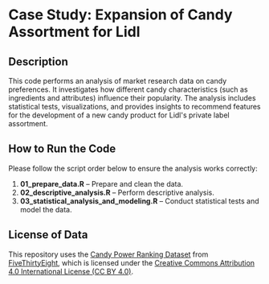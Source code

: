 # **Case Study: Expansion of Candy Assortment for Lidl**

## **Description**

This code performs an analysis of market research data on candy preferences. It investigates how different candy characteristics (such as ingredients and attributes) influence their popularity. The analysis includes statistical tests, visualizations, and provides insights to recommend features for the development of a new candy product for Lidl's private label assortment.

## **How to Run the Code**

Please follow the script order below to ensure the analysis works correctly:

1. **01_prepare_data.R** – Prepare and clean the data.
2. **02_descriptive_analysis.R** – Perform descriptive analysis.
3. **03_statistical_analysis_and_modeling.R** – Conduct statistical tests and model the data.

## **License of Data**

This repository uses the [Candy Power Ranking Dataset](https://github.com/fivethirtyeight/data/tree/master/candy-power-ranking) from [FiveThirtyEight](https://github.com/fivethirtyeight), which is licensed under the [Creative Commons Attribution 4.0 International License (CC BY 4.0)](https://creativecommons.org/licenses/by/4.0/).
